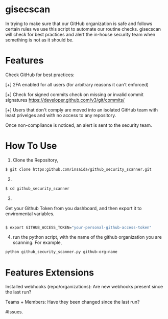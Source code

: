# gisecscan

In trying to make sure that our GitHub organization is safe and follows certain rules we use this script to automate our routine checks. gisecscan will check for best practices and alert the in-house security team when something is not as it should be. 

# Features
Check GitHub for best practices:

[+] 2FA enabled for all users (for arbitrary reasons it can't enforced)

[+] Check for signed commits check on missing or invalid commit signatures https://developer.github.com/v3/git/commits/

[+] Users that don't comply are moved into an isolated GitHub team with least privelges and with no access to any repository. 

Once non-compliance is noticed, an alert is sent to the security team.


# How To Use

1. Clone the Repository,

```bash
$ git clone https:github.com/insaida/github_security_scanner.git
```

2. 
``` bash
$ cd github_security_scanner
``` 

3. 
Get your Github Token from you dashboard, and then export it to enviromental variables.

```bash

$ export GITHUB_ACCESS_TOKEN="your-personal-github-access-token"

```
4. run the python script, with the name of the github organization you are scanning. For example,

``` bash
python github_security_scanner.py github-org-name
```

# Features Extensions

Installed webhooks (repo/organizations): Are new webhooks present since the last run?

Teams + Members: Have they been changed since the last run?

#Issues.



